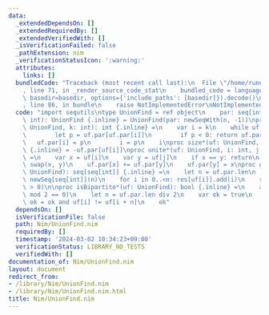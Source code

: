 ```yaml
---
data:
  _extendedDependsOn: []
  _extendedRequiredBy: []
  _extendedVerifiedWith: []
  _isVerificationFailed: false
  _pathExtension: nim
  _verificationStatusIcon: ':warning:'
  attributes:
    links: []
  bundledCode: "Traceback (most recent call last):\n  File \"/home/runner/.local/lib/python3.10/site-packages/onlinejudge_verify/documentation/build.py\"\
    , line 71, in _render_source_code_stat\n    bundled_code = language.bundle(stat.path,\
    \ basedir=basedir, options={'include_paths': [basedir]}).decode()\n  File \"/home/runner/.local/lib/python3.10/site-packages/onlinejudge_verify/languages/nim.py\"\
    , line 86, in bundle\n    raise NotImplementedError\nNotImplementedError\n"
  code: "import sequtils\ntype UnionFind = ref object\n    par: seq[int]\nproc initUnionFind*(n:\
    \ int): UnionFind {.inline} = UnionFind(par: newSeqWith(n, -1))\nproc `[]`*(uf:\
    \ UnionFind, k: int): int {.inline} =\n    var i = k\n    while uf.par[i] >= 0:\n\
    \        let p = uf.par[uf.par[i]]\n        if p < 0: return uf.par[i]\n     \
    \   uf.par[i] = p\n        i = p\n    i\nproc size*(uf: UnionFind, i: int): int\
    \ {.inline} = -uf.par[uf[i]]\nproc unite*(uf: UnionFind, i: int, j: int) {.inline}\
    \ =\n    var x = uf[i]\n    var y = uf[j]\n    if x == y: return\n    if x > y:\
    \ swap(x, y)\n    uf.par[x] += uf.par[y]\n    uf.par[y] = x\nproc groups*(uf:\
    \ UnionFind): seq[seq[int]] {.inline} =\n    let n = uf.par.len\n    var res =\
    \ newSeq[seq[int]](n)\n    for i in 0..<n: res[uf[i]].add(i)\n    res.filterIt(it.len\
    \ > 0)\n\nproc isBipartite*(uf: UnionFind): bool {.inline} =\n    assert(uf.par.len\
    \ mod 2 == 0)\n    let n = uf.par.len div 2\n    var ok = true\n    for i in 0..<n:\
    \ ok = ok and uf[i] != uf[i + n]\n    ok"
  dependsOn: []
  isVerificationFile: false
  path: Nim/UnionFind.nim
  requiredBy: []
  timestamp: '2024-03-02 10:34:23+09:00'
  verificationStatus: LIBRARY_NO_TESTS
  verifiedWith: []
documentation_of: Nim/UnionFind.nim
layout: document
redirect_from:
- /library/Nim/UnionFind.nim
- /library/Nim/UnionFind.nim.html
title: Nim/UnionFind.nim
---
```


